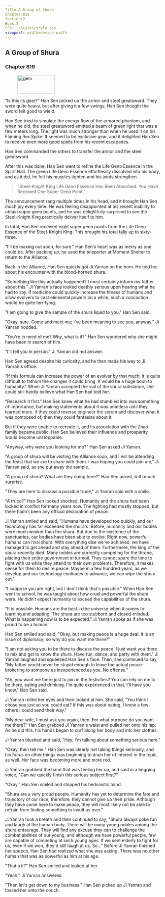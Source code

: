```yaml
---
Title:A Group of Shura 
Chapter:819 
Section:2 
Book:2 
CSS:../Styles/style.css 
viewport: width=device-width
---
```

  
## A Group of Shura
### Chapter 819
  
<figure>
	<img src="../Images/gem.gif" alt="gem" id="gem" width="120" height="60" />
</figure>
  

  
"Is this its gear?" Han Sen picked up the armor and steel greatsword. They were quite heavy, but after giving it a few swings, Han Sen thought the sword felt good to wield.

Han Sen tried to simulate the energy flow of the armored phantom, and when he did, the steel greatsword emitted a beam of green light that was a few meters long. The light was much stronger than when he used it on his Flaming Rex Spike. It seemed to be exclusive gear, and it delighted Han Sen to receive even more good spoils from his recent escapades.

Han Sen commanded the others to transfer the armor and the steel greatsword.

After this was done, Han Sen went to refine the Life Geno Essence in the Spirit Hall. The green Life Geno Essence effortlessly dissolved into his body, and as it did, he felt his muscles tighten and his joints strengthen.

> "Steel-Knight King Life Geno Essence Has Been Absorbed. You Have Received One Super Geno Point."

The announcement rang multiple times in his head, and it brought Han Sen much joy every time. He was feeling disappointed at his recent inability to obtain super geno points, and he was delightfully surprised to see the Steel-Knight King practically deliver itself to him.

In total, Han Sen received eight super geno points from the Life Geno Essence of the Steel-Knight King. This brought his total tally up to sixty-three.

"I'll be maxing out soon, for sure." Han Sen's heart was as merry as one could be. After packing up, he used the teleporter at Moment Shelter to return to the Alliance.

Back in the Alliance, Han Sen quickly got Ji Yanran on the horn. He told her about his encounter with the blood-horned shura.

"Something like this actually happened? I must certainly inform my father about this." Ji Yanran's face looked deathly serious upon hearing what he had to say. If medicine could quickly increase the fitness of humans and allow evolvers to cast elemental powers on a whim, such a concoction would be quite terrifying.

"I am going to give the sample of the shura liquid to you," Han Sen said.

"Okay, sure. Come and meet me; I've been meaning to see you, anyway." Ji Yanran nodded.

"You're in need of me? Why, what is it?" Han Sen wondered why she might have been in search of him.

"I'll tell you in person." Ji Yanran did not answer.

Han Sen agreed despite his curiosity, and he then made his way to Ji Yanran's office.

"If this formula can increase the power of an evolver by that much, it is quite difficult to fathom the changes it could bring. It would be a huge boon to humanity." When Ji Yanran accepted the vial of the shura substance, she could still hardly believe what Han Sen had told her.

"Research it first." Han Sen knew what he had stumbled into was something of importance, but making statements about it was pointless until they learned more. If they could reverse engineer the serum and discover what it was composed of, then they could fantasize about it.

But if they were unable to recreate it, and its association with the Zhao family became public, Han Sen believed their influence and prosperity would become unstoppable.

"Anyway, why were you looking for me?" Han Sen asked Ji Yanran.

"A group of shura will be visiting the Alliance soon, and I will be attending the feast that we are to share with them. I was hoping you could join me," Ji Yanran said, as she put away the sample.

"A group of shura? What are they doing here?" Han Sen asked, with much surprise.

"They are here to discuss a possible truce," Ji Yanran said with a smile.

"A truce?" Han Sen looked shocked. Humanity and the shura had been locked in conflict for many years now. The fighting had mostly stopped, but there hadn't been any official declaration of peace.

Ji Yanran smiled and said, "Humans have developed too quickly, and our technology has far exceeded the shura's. Before, humanity and our bodies were much weaker than the shura. But due to the existence of the sanctuaries, our bodies have been able to evolve. Right now, powerful humans can rival shura. With everything else we've achieved, we have managed to get ahead and stay ahead of them. Furthermore, the king of the shura recently died. Many nobles are currently competing for the throne, placing their entire government in turmoil. They cannot spare the time to fight with us while they attend to their own problems. Therefore, it makes sense for them to desire peace. Maybe in a few hundred years, as we develop and our technology continues to advance, we can wipe the shura out."

"I suppose you are right, but I don't think that's possible." When Han Sen went to school, he was taught about how cruel and powerful the shura were. He didn't expect humanity to exceed the capabilities of the shura.

"It is possible. Humans are the best in the universe when it comes to learning and adapting. The shura are too stubborn and closed-minded. What is happening now is to be expected." Ji Yanran spoke as if she was proud to be a human.

Han Sen smiled and said, "Okay, but making peace is a huge deal. It is an issue of diplomacy; so why do you want me there?"

"I am not asking you to be there to discuss the peace. I just want you there to mix and get to know the shura. Have fun, dance, and party with them." Ji Yanran laughed and squeezed Han Sen's face. Then, she continued to say, "My father would never be stupid enough to leave the actual peace-brokering to someone as inexperienced as you. No offense."

"Ah, you want me there just to join in the festivities? You can rely on me to be there, eating and drinking. I'm quite experienced in that, I'll have you know," Han Sen said.

Ji Yanran rolled her eyes and then looked at him. She said, "You think I chose you just so you could eat? If this was about eating, I know a few others I could send their way."

"My dear wife, I must ask you again, then. For what purpose do you want me there?" Han Sen grabbed Ji Yanran's waist and pulled her onto his lap. As he did this, his hands began to surf along her body and into her clothes.

Ji Yanran blushed and said, "Hey, I'm talking about something serious here."

"Okay, then tell me." Han Sen was clearly not taking things seriously, and his focus on other things was beginning to drain her of interest in the topic, as well. Her face was becoming more and more red.

Ji Yanran grabbed the hand that was feeling her up, and said in a begging voice, "Can we quickly finish this serious subject first?"

"Okay." Han Sen smiled and stopped his hedonistic hand.

"Shura are a very proud people. Humanity has yet to determine the fate and trajectory of our race; therefore, they cannot give up their pride. Although they have come here to make peace, they will most likely not be able to refrain from finding something to insult us over."

Ji Yanran took a breath and then continued to say, "Shura always poke fun and laugh at the human body. There will be many young nobles among the shura entourage. They will find any excuse they can to challenge the combat abilities of our young, and although we have powerful people, few are capable of competing at such young ages. If we sent elderly to fight for us, even if we won, they'd still laugh at us. So..." Before Ji Yanran finished her speech, Han Sen had realized what she was asking. There was no other human that was as powerful as him at his age.

"That's it?" Han Sen smiled and looked at her.

"Yeah," Ji Yanran answered.

"Then let's get down to my business." Han Sen picked up Ji Yanran and tossed her onto the couch.